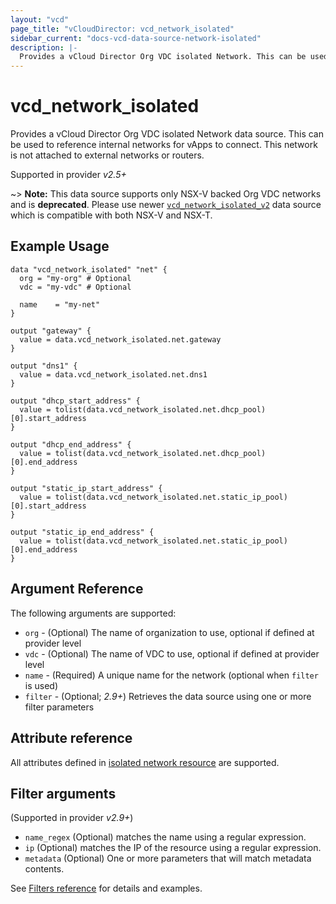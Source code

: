 ```yaml
---
layout: "vcd"
page_title: "vCloudDirector: vcd_network_isolated"
sidebar_current: "docs-vcd-data-source-network-isolated"
description: |-
  Provides a vCloud Director Org VDC isolated Network. This can be used to reference internal networks for vApps to connect.
---
```


# vcd\_network\_isolated

Provides a vCloud Director Org VDC isolated Network data source. This can be used to reference
internal networks for vApps to connect. This network is not attached to external networks or routers.

Supported in provider *v2.5+*

~> **Note:** This data source supports only NSX-V backed Org VDC networks and is **deprecated**.
Please use newer [`vcd_network_isolated_v2`](/docs/providers/vcd/d/network_isolated_v2.html)
data source which is compatible with both NSX-V and NSX-T.

## Example Usage

```hcl
data "vcd_network_isolated" "net" {
  org = "my-org" # Optional
  vdc = "my-vdc" # Optional

  name    = "my-net"
}

output "gateway" {
  value = data.vcd_network_isolated.net.gateway
}

output "dns1" {
  value = data.vcd_network_isolated.net.dns1
}

output "dhcp_start_address" {
  value = tolist(data.vcd_network_isolated.net.dhcp_pool)[0].start_address
}

output "dhcp_end_address" {
  value = tolist(data.vcd_network_isolated.net.dhcp_pool)[0].end_address
}

output "static_ip_start_address" {
  value = tolist(data.vcd_network_isolated.net.static_ip_pool)[0].start_address
}

output "static_ip_end_address" {
  value = tolist(data.vcd_network_isolated.net.static_ip_pool)[0].end_address
}

```

## Argument Reference

The following arguments are supported:

* `org` - (Optional) The name of organization to use, optional if defined at provider level
* `vdc` - (Optional) The name of VDC to use, optional if defined at provider level
* `name` - (Required) A unique name for the network (optional when `filter` is used)
* `filter` - (Optional; *2.9+*) Retrieves the data source using one or more filter parameters

## Attribute reference

All attributes defined in [isolated network resource](/docs/providers/vcd/r/network_isolated.html#attribute-reference) are supported.

## Filter arguments

(Supported in provider *v2.9+*)

* `name_regex` (Optional) matches the name using a regular expression.
* `ip` (Optional) matches the IP of the resource using a regular expression.
* `metadata` (Optional) One or more parameters that will match metadata contents.

See [Filters reference](/docs/providers/vcd/guides/data_source_filters.html) for details and examples.
